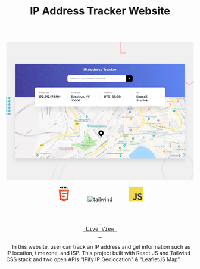 <h1 align="center">IP Address Tracker Website</h1><br/>
<div align = center>

<br>

![Design preview for the IP address tracker coding challenge](./design/desktop-preview.jpg)

</div>

<p align="center">
<a href="https://www.w3.org/html/" target="_blank" rel="noreferrer"> <img src="https://raw.githubusercontent.com/devicons/devicon/master/icons/html5/html5-original-wordmark.svg" alt="html5" width="40" height="40"/> </a> &nbsp;   &nbsp;   &nbsp;   &nbsp;   &nbsp;
<a href="https://tailwindcss.com/" target="_blank" rel="noreferrer"> <img src="https://www.vectorlogo.zone/logos/tailwindcss/tailwindcss-icon.svg" alt="tailwind" width="40" height="40"/> </a> <space /> &nbsp;   &nbsp;   &nbsp;   &nbsp;   &nbsp;
<a href="https://developer.mozilla.org/en-US/docs/Web/JavaScript" target="_blank" rel="noreferrer"> <img src="https://raw.githubusercontent.com/devicons/devicon/master/icons/javascript/javascript-original.svg" alt="javascript" width="40" height="40"/> </a> 
</p>
<div align = center>

<br>

[<kbd> <br> Live View <br> </kbd>][KBD]


</div>


&nbsp;   &nbsp; In this website, user can track an IP address and get information such as IP location, timezone, and ISP. This project built with React JS and Tailwind CSS stack and two open APIs "IPify IP Geolocation" & "LeafletJS Map".

<!---------------------------------------------------------------------------->

[KBD]: https://ip-adress-tracker-one.vercel.app

<!---------------------------------[ Badges ]---------------------------------->
